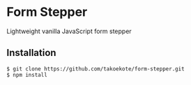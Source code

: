 # Form Stepper
Lightweight vanilla JavaScript form stepper

## Installation
```
$ git clone https://github.com/takoekote/form-stepper.git
$ npm install
```
